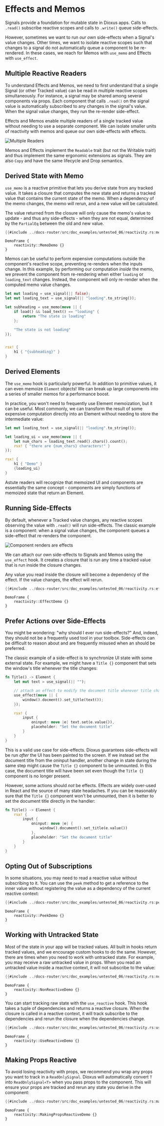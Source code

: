 
# Effects and Memos

Signals provide a foundation for mutable state in Dioxus apps. Calls to `.read()` subscribe reactive scopes and calls to `.write()` queue side-effects.

However, sometimes we want to run *our own* side-effects when a Signal's value changes. Other times, we want to isolate reactive scopes such that changes to a signal do not automatically queue a component to be re-rendered. In these cases, we reach for Memos with `use_memo` and Effects with `use_effect`.

## Multiple Reactive Readers

To understand Effects and Memos, we need to first understand that a single Signal (or other Tracked value) can be read in multiple reactive scopes simultaneously. For instance, a signal may be shared among several components via props. Each component that calls `.read()` on the signal value is automatically subscribed to any changes in the signal's value. When the signal value changes, they run the re-render side-effect.

Effects and Memos enable multiple readers of a single tracked value without needing to use a separate component. We can isolate smaller units of reactivity with memos and queue our own side-effects with effects.

![Multiple Readers](/assets/07/multiple-scopes.png)

Memos and Effects implement the `Readable` trait (but not the Writable trait!) and thus implement the same ergonomic extensions as signals. They are also `Copy` and have the same lifecycle and Drop semantics.

## Derived State with Memo

`use_memo` is a reactive primitive that lets you derive state from any tracked value. It takes a closure that computes the new state and returns a tracked value that contains the current state of the memo. When a dependency of the memo changes, the memo will rerun, and a new value will be calculated.

The value returned from the closure will only cause the memo's value to update - and thus any side-effects - when they are not equal, determined by the `PartialEq` between the old and new value.

```rust
{{#include ../docs-router/src/doc_examples/untested_06/reactivity.rs:memo}}
```

```inject-dioxus
DemoFrame {
    reactivity::MemoDemo {}
}
```

Memos can be useful to perform expensive computations outside the component's reactive scope, preventing re-renders when the inputs change. In this example, by performing our computation *inside* the memo, we prevent the component from re-rendering when either `loading` or `loading_text` changes. Instead, the component will only re-render when the computed memo value changes.

```rust
let mut loading = use_signal(|| false);
let mut loading_text = use_signal(|| "loading".to_string());

let subheading = use_memo(move || {
    if load() && load_text() == "loading" {
        return "The state is loading"
    };

    "The state is not loading"
});


rsx! {
    h1 { "{subheading}" }
}
```

## Derived Elements

The `use_memo` hook is particularly powerful. In addition to primitive values, it can even memoize `Element` objects! We can break up large components into a series of smaller memos for a performance boost.

In practice, you won't need to frequently use Element memoization, but it can be useful. Most commonly, we can transform the result of some expensive computation directly into an Element without needing to store the intermediate value:

```rust
let mut loading_text = use_signal(|| "loading".to_string());

let loading_ui = use_memo(move || {
    let num_chars = loading_text.read().chars().count();
    rsx! { "there are {num_chars} characters!" }
});

rsx! {
    h1 { "Demo" }
    {loading_ui}
}
```

Astute readers will recognize that memoized UI and components are essentially the same concept - components are simply functions of memoized state that return an Element.

## Running Side-Effects

By default, whenever a Tracked value changes, any reactive scopes observing the value with `.read()` will run side-effects. The classic example is a component: when a signal value changes, the component queues a side-effect that re-renders the component.

![Component renders are effects](/assets/07/component-effect.png)

We can attach our own side-effects to Signals and Memos using the `use_effect` hook. It creates a closure that is run any time a tracked value that is run inside the closure changes.

Any value you read inside the closure will become a dependency of the effect. If the value changes, the effect will rerun.

```rust
{{#include ../docs-router/src/doc_examples/untested_06/reactivity.rs:effect}}
```

```inject-dioxus
DemoFrame {
    reactivity::EffectDemo {}
}
```

## Prefer Actions over Side-Effects

You might be wondering: "why should I ever run side-effects?" And, indeed, they should not be a frequently used tool in your toolbox. Side-effects can be difficult to reason about and are frequently misused when an should be preferred.

The classic example of a side-effect is to synchronize UI state with some external state. For example, we might have a `Title {}` component that sets the window's title whenever the title changes:

```rust
fn Title() -> Element {
    let mut text = use_signal(|| "");

    // attach an effect to modify the document title whenever title changes
    use_effect(move || {
        window().docment().set_title(text());
    });

    rsx! {
        input {
            oninput: move |e| text.set(e.value()),
            placeholder: "Set the document title"
        }
    }
}
```

This is a valid use case for side-effects. Dioxus guarantees side-effects will be run *after* the UI has been painted to the screen. If we instead set the document title from the oninput handler, another change in state during the same step might cause the `Title {}` component to be unmounted. In this case, the document title will have been set even though the `Title {}` component is no longer present.

However, some actions should *not* be effects. Effects are widely over-used in React and the source of many state headaches. If you can be reasonably sure that the `Title {}` component won't be unmounted, then it is better to set the document title directly in the handler:


```rust
fn Title() -> Element {
    rsx! {
        input {
            oninput: move |e| {
                window().document().set_title(e.value())
            },
            placeholder: "Set the document title"
        }
    }
}
```

## Opting Out of Subscriptions

In some situations, you may need to read a reactive value without subscribing to it. You can use the `peek` method to get a reference to the inner value without registering the value as a dependency of the current reactive context:

```rust
{{#include ../docs-router/src/doc_examples/untested_06/reactivity.rs:peek}}
```

```inject-dioxus
DemoFrame {
    reactivity::PeekDemo {}
}
```

## Working with Untracked State

Most of the state in your app will be tracked values. All built in hooks return tracked values, and we encourage custom hooks to do the same. However, there are times when you need to work with untracked state. For example, you may receive a raw untracked value in props. When you read an untracked value inside a reactive context, it will not subscribe to the value:

```rust
{{#include ../docs-router/src/doc_examples/untested_06/reactivity.rs:non_reactive}}
```

```inject-dioxus
DemoFrame {
    reactivity::NonReactiveDemo {}
}
```

You can start tracking raw state with the `use_reactive` hook. This hook takes a tuple of dependencies and returns a reactive closure. When the closure is called in a reactive context, it will track subscribe to the dependencies and rerun the closure when the dependencies change.

```rust
{{#include ../docs-router/src/doc_examples/untested_06/reactivity.rs:use_reactive}}
```

```inject-dioxus
DemoFrame {
    reactivity::UseReactiveDemo {}
}
```

## Making Props Reactive

To avoid losing reactivity with props, we recommend you wrap any props you want to track in a `ReadOnlySignal`. Dioxus will automatically convert `T` into `ReadOnlySignal<T>` when you pass props to the component. This will ensure your props are tracked and rerun any state you derive in the component:

```rust
{{#include ../docs-router/src/doc_examples/untested_06/reactivity.rs:making_props_reactive}}
```

```inject-dioxus
DemoFrame {
    reactivity::MakingPropsReactiveDemo {}
}
```
